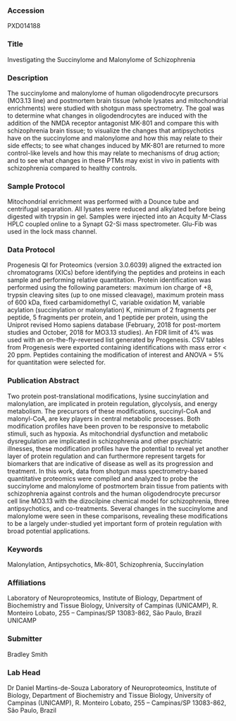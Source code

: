 ### Accession
PXD014188

### Title
Investigating the Succinylome and Malonylome of Schizophrenia

### Description
The succinylome and malonylome of human oligodendrocyte precursors (MO3.13 line) and postmortem brain tissue (whole lysates and mitochondrial enrichments) were studied with shotgun mass spectrometry. The goal was to determine what changes in oligodendrocytes are induced with the addition of the NMDA receptor antagonist MK-801 and compare this with schizophrenia brain tissue; to visualize the changes that antipsychotics have on the succinylome and malonylome and how this may relate to their side effects; to see what changes induced by MK-801 are returned to more control-like levels and how this may relate to mechanisms of drug action; and to see what changes in these PTMs may exist in vivo in patients with schizophrenia compared to healthy controls.

### Sample Protocol
Mitochondrial enrichment was performed with a Dounce tube and centrifugal separation. All lysates were reduced and alkylated before being digested with trypsin in gel. Samples were injected into an Acquity M-Class HPLC coupled online to a Synapt G2-Si mass spectrometer. Glu-Fib was used in the lock mass channel.

### Data Protocol
Progenesis QI for Proteomics (version 3.0.6039) aligned the extracted ion chromatograms (XICs) before identifying the peptides and proteins in each sample and performing relative quantitation. Protein identification was performed using the following parameters: maximum ion charge of +8, trypsin cleaving sites (up to one missed cleavage), maximum protein mass of 600 kDa, fixed carbamidomethyl C, variable oxidation M, variable acylation (succinylation or malonylation) K, minimum of 2 fragments per peptide, 5 fragments per protein, and 1 peptide per protein, using the Uniprot revised Homo sapiens database (February, 2018 for post-mortem studies and October, 2018 for MO3.13 studies). An FDR limit of 4% was used with an on-the-fly-reversed list generated by Progenesis. CSV tables from Progenesis were exported containing identifications with mass error < 20 ppm. Peptides containing the modification of interest and ANOVA = 5% for quantitation were selected for.

### Publication Abstract
Two protein post-translational modifications, lysine succinylation and malonylation, are implicated in protein regulation, glycolysis, and energy metabolism. The precursors of these modifications, succinyl-CoA and malonyl-CoA, are key players in central metabolic processes. Both modification profiles have been proven to be responsive to metabolic stimuli, such as hypoxia. As mitochondrial dysfunction and metabolic dysregulation are implicated in schizophrenia and other psychiatric illnesses, these modification profiles have the potential to reveal yet another layer of protein regulation and can furthermore represent targets for biomarkers that are indicative of disease as well as its progression and treatment. In this work, data from shotgun mass spectrometry-based quantitative proteomics were compiled and analyzed to probe the succinylome and malonylome of postmortem brain tissue from patients with schizophrenia against controls and the human oligodendrocyte precursor cell line MO3.13 with the dizocilpine chemical model for schizophrenia, three antipsychotics, and co-treatments. Several changes in the succinylome and malonylome were seen in these comparisons, revealing these modifications to be a largely under-studied yet important form of protein regulation with broad potential applications.

### Keywords
Malonylation, Antipsychotics, Mk-801, Schizophrenia, Succinylation

### Affiliations
Laboratory of Neuroproteomics, Institute of Biology, Department of Biochemistry and Tissue Biology, University of Campinas (UNICAMP), R. Monteiro Lobato, 255 – Campinas/SP 13083-862, São Paulo, Brazil
UNICAMP

### Submitter
Bradley Smith

### Lab Head
Dr Daniel Martins-de-Souza
Laboratory of Neuroproteomics, Institute of Biology, Department of Biochemistry and Tissue Biology, University of Campinas (UNICAMP), R. Monteiro Lobato, 255 – Campinas/SP 13083-862, São Paulo, Brazil


